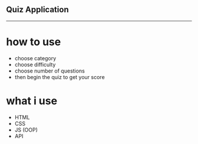 ## Quiz Application 
-------------
# how to use
- choose category
- choose difficulty
- choose number of questions
- then begin the quiz to get your score
# what i use
- HTML
- CSS
- JS (OOP)
- API
